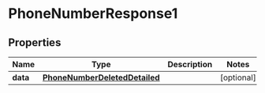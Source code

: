 

# PhoneNumberResponse1

## Properties

Name | Type | Description | Notes
------------ | ------------- | ------------- | -------------
**data** | [**PhoneNumberDeletedDetailed**](PhoneNumberDeletedDetailed.md) |  |  [optional]



